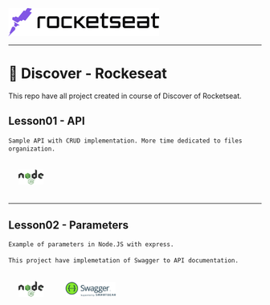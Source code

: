 <img 
    alt="Node.JS Logo" 
    src="./assets/logo_rocketseat.png" 
    style="width: 300px; margin-right: 40px;" 
/>

---

# 🚀 Discover - Rockeseat

This repo have all project created in course of Discover of Rocketseat.


## Lesson01 - API
```
Sample API with CRUD implementation. More time dedicated to files organization.
```

<img 
    alt="Node.JS Logo" 
    src="./assets/logo_nodejs.png" 
    style="width: 50px; margin: 20px;" 
/>

---

## Lesson02 - Parameters
```
Example of parameters in Node.JS with express.

This project have implemetation of Swagger to API documentation.
```

<img 
    alt="Node.JS Logo" 
    src="./assets/logo_nodejs.png" 
    style="width: 50px; margin: 20px;" 
/>
<img 
    alt="Node.JS Logo" 
    src="./assets/logo_swagger.svg" 
    style="width: 100px; margin: 20px;"  
/>